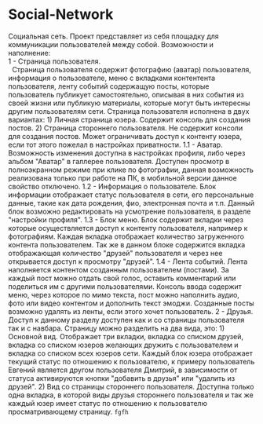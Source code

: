 # Social-Network
Социальная сеть.
Проект представляет из себя площадку для коммуникации пользователей между собой.
Возможности и наполнение: <br>
1 - Страница пользователя.<br>
&nbsp;    Страница пользователя содержит фотографию (аватар) пользователя, информация о пользователе, меню с вкладками контентента пользователя, 
    ленту событий содержащую посты, которые пользователь публикует самостоятельно, описывая в них события из своей жизни или публикую материалы, 
    которые могут быть интересны другим пользователям сети.
    Страница пользователя исполнена в двух вариантах:
    1) Личная страница юзера. 
       Содержит консоль для создания постов.
    2) Страница стороннего пользователя.
       Не содержит консоли для создания постов.
       Может ограничивать доступ к контенту юзера, если тот этого пожелал в настройках приватности.
1.1 - Аватар.
      Возможность изменения доступна в настройках профиля, либо через альбом "Аватар" в галлерее пользователя.
      Доступен просмотр в полноэкранном режиме при клике по фотографии, данная возможность реализована только при работе на ПК, 
      в мобильной версии данное свойство отключено.
1.2 - Информация о пользователе.
      Блок информации отображает статус пользователя в сети, его персональные данные, такие как дата рождения, фио, 
      электронная почта и т.п. Данный блок возможно редактировать на усмотрение пользователя, в разделе "настройки профиля".
1.3 - Блок меню. 
      Блок содержит вкладки через которые осуществляется доступ к контенту пользователя, например к фотографиям.
      Каждая вкладка отображает количество загруженного контента пользователем. Так же в данном блоке содержится вкладка 
      отображающая количество "друзей" пользователя и через нее открывается доступ к просмотру "друзей".
1.4 - Лента событий.
      Лента наполняется контентом созданным пользователем (постами). За каждый пост можно отдать свой голос, оставить комментарий или 
      поделиться им с другими пользователями. Консоль ввода содержит меню, через которое по мимо текста, пост можно наполнить аудио, фото
      или видео контентом и дополнить текст эмоджи. Созданные посты возможно удалять из ленты, если этого хочет пользователь.
2 - Друзья.
    Доступ к данному разделу доступен как и со страницы пользователя так и с навбара. Страницу можно разделить на два вида, это:
    1) Основной вид. Отображает три вкладки, вкладка со списком друзей, вкладка со списком юзеров желающих дружить с пользователем и вкладка
       со списком всех юзеров сети. Каждый блок юзера отображает текущий статус по отношению к пользователю, к примеру пользователь Евгений является другом пользователя
       Дмитрий, в зависимости от статуса активируются кнопки "добавить в друзья" или "удалить из друзей".
   2) Вид со страницы стороннего пользователя. Доступна только одна вкладка, в которой виды друзья стороннего пользователя и так же каждый юзер имеет статус по отношению к 
      пользователю просматривающему страницу. 
      ```fgfh```
